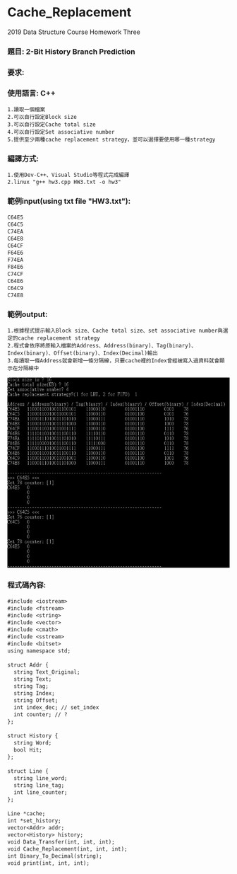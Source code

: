 # Cache_Replacement
2019 Data Structure Course Homework Three

### 題目: 2-Bit History Branch Prediction 

### 要求:


### 使用語言: C++
    1.讀取一個檔案
    2.可以自行設定Block size
    3.可以自行設定Cache total size    
    4.可以自行設定Set associative number
    5.提供至少兩種cache replacement strategy，並可以選擇要使用哪一種strategy

### 編譯方式:
	1.使用Dev-C++、Visual Studio等程式完成編譯
	2.linux "g++ hw3.cpp HW3.txt -o hw3"
	
### 範例input(using txt file "HW3.txt"):
    C64E5
    C64C5
    C74EA
    C64E8
    C64CF
    F64E6
    F74EA
    F84E6
    C74CF
    C64E6
    C64C9
    C74E8

### 範例output:
    1.根據程式提示輸入Block size、Cache total size、set associative number與選定的cache replacement strategy
    2.程式會依序將原輸入檔案的Address、Address(binary)、Tag(binary)、Index(binary)、Offset(binary)、Index(Decimal)輸出
    3.每讀取一條Address就會新增一條分隔線，只要cache裡的Index曾經被寫入過資料就會顯示在分隔線中
![image](https://github.com/sam34andy/Cache_Replacement/blob/master/hw3_output.JPG)

### 程式碼內容:
    #include <iostream>
    #include <fstream>
    #include <string>
    #include <vector>
    #include <cmath>
    #include <sstream>
    #include <bitset>
    using namespace std;

    struct Addr {
      string Text_Original;
      string Text;
      string Tag;
      string Index;
      string Offset;
      int index_dec; // set_index
      int counter; // ?
    };

    struct History {
      string Word;
      bool Hit;
    };

    struct Line {
      string line_word;
      string line_tag;
      int line_counter;
    };

    Line *cache;
    int *set_history;
    vector<Addr> addr;
    vector<History> history;
    void Data_Transfer(int, int, int);
    void Cache_Replacement(int, int, int);
    int Binary_To_Decimal(string);
    void print(int, int, int);
